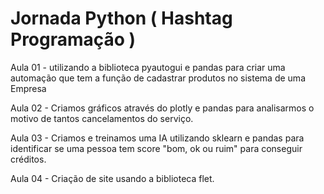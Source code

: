   # Jornada Python ( Hashtag Programação )

Aula 01 - utilizando a biblioteca pyautogui e pandas para criar uma automação que tem a função de cadastrar produtos no sistema de uma Empresa

Aula 02 - Criamos gráficos através do plotly e pandas para analisarmos o motivo de tantos cancelamentos do serviço.

Aula 03 - Criamos e treinamos uma IA utilizando sklearn e pandas para identificar se uma pessoa tem score "bom, ok ou ruim" para conseguir créditos.

Aula 04 - Criação de site usando a biblioteca flet.
